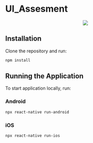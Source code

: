 # UI_Assesment

<p align="center">

  <img src="https://github.com/user-attachments/assets/f0ef2d40-6cf9-43aa-8eaf-783e71ce64b6"/>
  
</p>

## Installation

Clone the repository and run:

```bash
npm install
```

## Running the Application

To start application locally, run:

### Android
```bash
npx react-native run-android
```
### iOS
```bash
npx react-native run-ios
```
